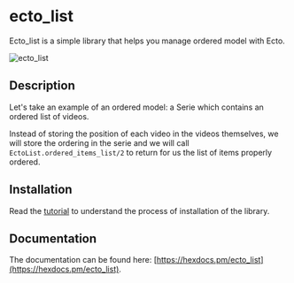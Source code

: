 # ecto_list

Ecto_list is a simple library that helps you manage ordered model with Ecto.

![ecto_list](https://user-images.githubusercontent.com/29427340/61579593-79514200-ab07-11e9-8ee6-dac77b949cd2.gif)

## Description

Let's take an example of an ordered model: a Serie which contains an ordered list of videos.

Instead of storing the position of each video in the videos themselves, we will store the ordering in the serie and we will call `EctoList.ordered_items_list/2` to return for us the list of items properly ordered.

## Installation

Read the [tutorial](guides/tutorial.md) to understand the process of installation of the library.

## Documentation

The documentation can be found here: [https://hexdocs.pm/ecto_list](https://hexdocs.pm/ecto_list).
